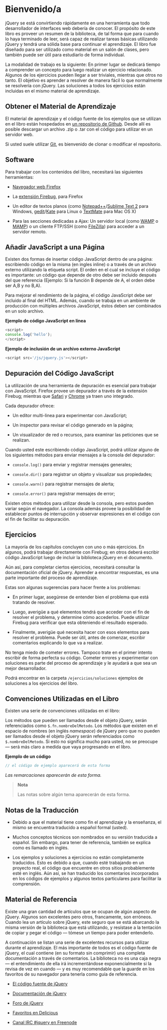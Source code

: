 # Bienvenido/a

jQuery se está convirtiendo rápidamente en una herramienta que todo desarrollador de interfaces web debería de conocer. El propósito de este libro es proveer un resumen de la biblioteca, de tal forma que para cuando lo haya terminado de leer, será capaz de realizar tareas básicas utilizando jQuery y tendrá una sólida base para continuar el aprendizaje. El libro fue diseñado para ser utilizado como material en un salón de clases, pero también puede ser útil para estudiarlo de forma individual.

La modalidad de trabajo es la siguiente: En primer lugar se dedicará tiempo a comprender un concepto para luego realizar un ejercicio relacionado. Algunos de los ejercicios pueden llegar a ser triviales, mientras que otros no tanto. El objetivo es aprender a resolver de manera fácil lo que normalmente se resolvería con jQuery. Las soluciones a todos los ejercicios están incluidas en el mismo material de aprendizaje.



## Obtener el Material de Aprendizaje

El material de aprendizaje y el código fuente de los ejemplos que se utilizan en el libro están hospedados en [un repositorio de Github](https://github.com/dzignus/librojquery). Desde allí es posible descargar un archivo .zip o .tar con el código para utilizar en un servidor web.

Si usted suele utilizar [Git](http://git-scm.com/), es bienvenido de clonar o modificar el repositorio.



## Software

Para trabajar con los contenidos del libro, necesitará las siguientes herramientas:

-   [Navegador web Firefox](http://www.mozilla.com/firefox/)

-   La [extensión Firebug](https://addons.mozilla.org/es-ES/firefox/addon/firebug/), para Firefox

-   Un editor de textos planos (como [Notepad++](http://notepad-plus-plus.org/download/v5.9.8.html)/[Sublime Text 2](http://www.sublimetext.com/2) para Windows, [gedit](http://www.icewalkers.com/Linux/Software/56260/gEdit.html)/[Kate](http://linux.softpedia.com/get/Text-Editing-Processing/Others/Kate-2317.shtml) para Linux o [TextMate](http://textmate.en.softonic.com/mac) para Mac OS X)

-   Para las secciones dedicadas a Ajax: Un servidor local (como [WAMP](http://www.wampserver.com/en/download.php) o [MAMP](http://www.mamp.info/en/index.html)) o un cliente FTP/SSH (como [FileZilla](http://filezilla-project.org/)) para acceder a un servidor remoto.



## Añadir JavaScript a una Página

Existen dos formas de insertar código JavaScript dentro de una página: escribiendo código en la misma (en ingles inline) o a través de un archivo externo utilizando la etiqueta script. El orden en el cual se incluye el código es importante: un código que depende de otro debe ser incluido después del que referencia (Ejemplo: Si la función B depende de A, el orden debe ser A,B y no B,A).

Para mejorar el rendimiento de la página, el código JavaScript debe ser incluido al final del HTML. Además, cuando se trabaja en un ambiente de producción con múltiples archivos JavaScript, éstos deben ser combinados en un solo archivo.


**Ejemplo de código JavaScript en línea**

```javascript
<script>
console.log('hello');
</script>
```


**Ejemplo de inclusión de un archivo externo JavaScript**

```javascript
<script src='/js/jquery.js'></script>
```



## Depuración del Código JavaScript

La utilización de una herramienta de depuración es esencial para trabajar con JavaScript. Firefox provee un depurador a través de la extensión Firebug; mientras que [Safari](http://www.apple.com/es/safari/download/) y [Chrome](http://www.google.es/chrome/) ya traen uno integrado.

Cada depurador ofrece:

-   Un editor multi-linea para experimentar con JavaScript;

-   Un inspector para revisar el código generado en la página;

-   Un visualizador de red o recursos, para examinar las peticiones que se realizan.

Cuando usted este escribiendo código JavaScript, podrá utilizar alguno de los siguientes métodos para enviar mensajes a la consola del depurador:

-   `console.log()` para enviar y registrar mensajes generales;

-   `console.dir()` para registrar un objeto y visualizar sus propiedades;

-   `console.warn()` para registrar mensajes de alerta;

-   `console.error()` para registrar mensajes de error;

Existen otros métodos para utilizar desde la consola, pero estos pueden variar según el navegador. La consola además provee la posibilidad de establecer puntos de interrupción y observar expresiones en el código con el fin de facilitar su depuración.



## Ejercicios

La mayoría de los capítulos concluyen con uno o más ejercicios. En algunos, podrá trabajar directamente con Firebug; en otros deberá escribir código JavaScript luego de incluir la biblioteca jQuery en el documento.

Aún así, para completar ciertos ejercicios, necesitará consultar la documentación oficial de jQuery. Aprender a encontrar respuestas, es una parte importante del proceso de aprendizaje.

Estas son algunas sugerencias para hacer frente a los problemas:

-   En primer lugar, asegúrese de entender bien el problema que está tratando de resolver.

-   Luego, averigüe a qué elementos tendrá que acceder con el fin de resolver el problema, y determine cómo accederlos. Puede utilizar Firebug para verificar que esta obteniendo el resultado esperado.

-   Finalmente, averigüe qué necesita hacer con esos elementos para resolver el problema. Puede ser útil, antes de comenzar, escribir comentarios explicando lo que va a realizar.

No tenga miedo de cometer errores. Tampoco trate en el primer intento escribir de forma perfecta su código. Cometer errores y experimentar con soluciones es parte del proceso de aprendizaje y le ayudará a que sea un mejor desarrollador.

Podrá encontrar en la carpeta `/ejercicios/soluciones` ejemplos de soluciones a los ejercicios del libro.



## Convenciones Utilizadas en el Libro

Existen una serie de convenciones utilizadas en el libro:

Los métodos que pueden ser llamados desde el objeto jQuery, serán referenciados como `$.fn.nombreDelMetodo`. Los métodos que existen en el espacio de nombres (en inglés *namespace*) de jQuery pero que no pueden ser llamados desde el objeto jQuery serán referenciados como `$.nombreDelMetodo`. Si esto no significa mucho para usted, no se preocupe — será más claro a medida que vaya progresando en el libro.


**Ejemplo de un código**

```javascript
// el código de ejemplo aparecerá de esta forma
```

*Las remarcaciones aparecerán de esta forma.*

> **Nota**
>
> Las notas sobre algún tema aparecerán de esta forma.



## Notas de la Traducción

-   Debido a que el material tiene como fin el aprendizaje y la enseñanza, el mismo se encuentra traducido a español formal (usted).

-   Muchos conceptos técnicos son nombrados en su versión traducida a español. Sin embargo, para tener de referencia, también se explica como es llamado en inglés.

-   Los ejemplos y soluciones a ejercicios no están completamente traducidos. Esto es debido a que, cuando esté trabajando en un proyecto real, el código que encuentre en otros sitios probablemente     esté en inglés. Aún así, se han traducido los comentarios incorporados en los códigos de ejemplos y algunos textos particulares para facilitar la comprensión.



## Material de Referencia

Existe una gran cantidad de artículos que se ocupan de algún aspecto de jQuery. Algunos son excelentes pero otros, francamente, son erróneos. Cuando lea un artículo sobre jQuery, este seguro que se está abarcando la misma versión de la biblioteca que está utilizando, y resístase a la tentación de copiar y pegar el código — tómese un tiempo para poder entenderlo.

A continuación se listan una serie de excelentes recursos para utilizar durante el aprendizaje. El más importante de todos es el código fuente de jQuery, el cual contiene (en su formato sin comprimir) una completa documentación a través de comentarios. La biblioteca no es una caja negra — el entendimiento de ella irá incrementándose exponencialmente si la revisa de vez en cuando — y es muy recomendable que la guarde en los favoritos de su navegador para tenerla como guía de referencia.

-   [El código fuente de jQuery](http://ajax.googleapis.com/ajax/libs/jquery/1/jquery.js)

-   [Documentación de jQuery](http://api.jquery.com)

-   [Foro de jQuery](http://forum.jquery.com/)

-   [Favoritos en Delicious](http://delicious.com/rdmey/jquery-class)

-   [Canal IRC #jquery en Freenode](http://docs.jquery.com/Discussion#Chat_.2F_IRC_Channel)



